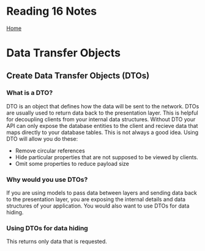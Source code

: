 # Reading 16 Notes

[Home](README.md)

# Data Transfer Objects

## Create Data Transfer Objects (DTOs)
### What is a DTO?
DTO is an object that defines how the data will be sent to the network. DTOs are usually used to return data back to the presentation layer. This is helpful for decoupling clients from your internal data structures.
Without DTO your API can only expose the database entities to the client and recieve data that maps directly to your database tables. This is not always a good idea. Using DTO will allow you do these:
- Remove circular references
- Hide particular properties that are not supposed to be viewed by clients.
- Omit some properties to reduce payload size

### Why would you use DTOs?
If you are using models to pass data between layers and sending data back to the presentation layer, you are exposing the internal details and data structures of your application. You would also want to use DTOs for data hiding.  

### Using DTOs for data hiding
This returns only data that is requested. 